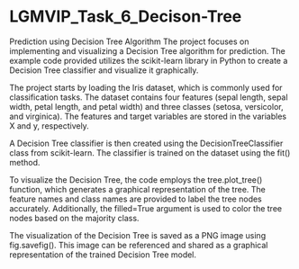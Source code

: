 # LGMVIP_Task_6_Decison-Tree
Prediction using Decision Tree  Algorithm 
The project focuses on implementing and visualizing a Decision Tree algorithm for prediction. The example code provided utilizes the scikit-learn library in Python to create a Decision Tree classifier and visualize it graphically.

The project starts by loading the Iris dataset, which is commonly used for classification tasks. The dataset contains four features (sepal length, sepal width, petal length, and petal width) and three classes (setosa, versicolor, and virginica). The features and target variables are stored in the variables X and y, respectively.

A Decision Tree classifier is then created using the DecisionTreeClassifier class from scikit-learn. The classifier is trained on the dataset using the fit() method.

To visualize the Decision Tree, the code employs the tree.plot_tree() function, which generates a graphical representation of the tree. The feature names and class names are provided to label the tree nodes accurately. Additionally, the filled=True argument is used to color the tree nodes based on the majority class.

The visualization of the Decision Tree is saved as a PNG image using fig.savefig(). This image can be referenced and shared as a graphical representation of the trained Decision Tree model.
